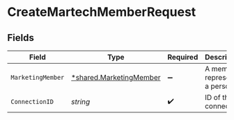 # CreateMartechMemberRequest


## Fields

| Field                                                             | Type                                                              | Required                                                          | Description                                                       |
| ----------------------------------------------------------------- | ----------------------------------------------------------------- | ----------------------------------------------------------------- | ----------------------------------------------------------------- |
| `MarketingMember`                                                 | [*shared.MarketingMember](../../models/shared/marketingmember.md) | :heavy_minus_sign:                                                | A member represents a person                                      |
| `ConnectionID`                                                    | *string*                                                          | :heavy_check_mark:                                                | ID of the connection                                              |